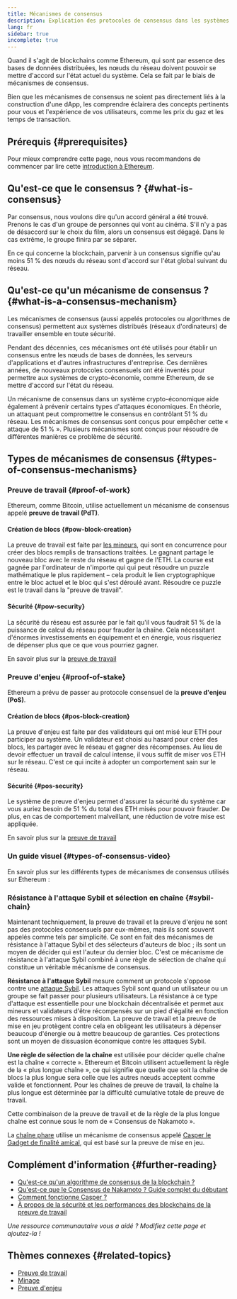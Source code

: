 ```yaml
---
title: Mécanismes de consensus
description: Explication des protocoles de consensus dans les systèmes distribués et du rôle qu'ils jouent dans Ethereum.
lang: fr
sidebar: true
incomplete: true
---
```


Quand il s'agit de blockchains comme Ethereum, qui sont par essence des bases de données distribuées, les nœuds du réseau doivent pouvoir se mettre d'accord sur l'état actuel du système. Cela se fait par le biais de mécanismes de consensus.

Bien que les mécanismes de consensus ne soient pas directement liés à la construction d'une dApp, les comprendre éclairera des concepts pertinents pour vous et l'expérience de vos utilisateurs, comme les prix du gaz et les temps de transaction.

## Prérequis {#prerequisites}

Pour mieux comprendre cette page, nous vous recommandons de commencer par lire cette [introduction à Ethereum](/developers/docs/intro-to-ethereum/).

## Qu'est-ce que le consensus ? {#what-is-consensus}

Par consensus, nous voulons dire qu'un accord général a été trouvé. Prenons le cas d'un groupe de personnes qui vont au cinéma. S'il n'y a pas de désaccord sur le choix du film, alors un consensus est dégagé. Dans le cas extrême, le groupe finira par se séparer.

En ce qui concerne la blockchain, parvenir à un consensus signifie qu'au moins 51 % des nœuds du réseau sont d'accord sur l'état global suivant du réseau.

## Qu'est-ce qu'un mécanisme de consensus ? {#what-is-a-consensus-mechanism}

Les mécanismes de consensus (aussi appelés protocoles ou algorithmes de consensus) permettent aux systèmes distribués (réseaux d'ordinateurs) de travailler ensemble en toute sécurité.

Pendant des décennies, ces mécanismes ont été utilisés pour établir un consensus entre les nœuds de bases de données, les serveurs d'applications et d'autres infrastructures d'entreprise. Ces dernières années, de nouveaux protocoles consensuels ont été inventés pour permettre aux systèmes de crypto-économie, comme Ethereum, de se mettre d'accord sur l'état du réseau.

Un mécanisme de consensus dans un système crypto-économique aide également à prévenir certains types d'attaques économiques. En théorie, un attaquant peut compromettre le consensus en contrôlant 51 % du réseau. Les mécanismes de consensus sont conçus pour empêcher cette « attaque de 51 % ». Plusieurs mécanismes sont conçus pour résoudre de différentes manières ce problème de sécurité.

<YouTube id="dylgwcPH4EA" />

## Types de mécanismes de consensus {#types-of-consensus-mechanisms}

### Preuve de travail {#proof-of-work}

Ethereum, comme Bitcoin, utilise actuellement un mécanisme de consensus appelé **preuve de travail (PdT)**.

#### Création de blocs {#pow-block-creation}

La preuve de travail est faite par [les mineurs](/developers/docs/consensus-mechanisms/pow/mining/), qui sont en concurrence pour créer des blocs remplis de transactions traitées. Le gagnant partage le nouveau bloc avec le reste du réseau et gagne de l'ETH. La course est gagnée par l'ordinateur de n'importe qui qui peut résoudre un puzzle mathématique le plus rapidement – cela produit le lien cryptographique entre le bloc actuel et le bloc qui s'est déroulé avant. Résoudre ce puzzle est le travail dans la "preuve de travail".

#### Sécurité {#pow-security}

La sécurité du réseau est assurée par le fait qu'il vous faudrait 51 % de la puissance de calcul du réseau pour frauder la chaîne. Cela nécessitant d'énormes investissements en équipement et en énergie, vous risqueriez de dépenser plus que ce que vous pourriez gagner.

En savoir plus sur la [preuve de travail](/developers/docs/consensus-mechanisms/pow/)

### Preuve d'enjeu {#proof-of-stake}

Ethereum a prévu de passer au protocole consensuel de la **preuve d'enjeu (PoS)**.

#### Création de blocs {#pos-block-creation}

La preuve d'enjeu est faite par des validateurs qui ont misé leur ETH pour participer au système. Un validateur est choisi au hasard pour créer des blocs, les partager avec le réseau et gagner des récompenses. Au lieu de devoir effectuer un travail de calcul intense, il vous suffit de miser vos ETH sur le réseau. C'est ce qui incite à adopter un comportement sain sur le réseau.

#### Sécurité {#pos-security}

Le système de preuve d'enjeu permet d'assurer la sécurité du système car vous auriez besoin de 51 % du total des ETH misés pour pouvoir frauder. De plus, en cas de comportement malveillant, une réduction de votre mise est appliquée.

En savoir plus sur la [preuve de travail](/developers/docs/consensus-mechanisms/pos/)

### Un guide visuel {#types-of-consensus-video}

En savoir plus sur les différents types de mécanismes de consensus utilisés sur Ethereum :

<YouTube id="ojxfbN78WFQ" />

### Résistance à l'attaque Sybil et sélection en chaîne {#sybil-chain}

Maintenant techniquement, la preuve de travail et la preuve d'enjeu ne sont pas des protocoles consensuels par eux-mêmes, mais ils sont souvent appelés comme tels par simplicité. Ce sont en fait des mécanismes de résistance à l'attaque Sybil et des sélecteurs d'auteurs de bloc ; ils sont un moyen de décider qui est l'auteur du dernier bloc. C'est ce mécanisme de résistance à l'attaque Sybil combiné à une règle de sélection de chaîne qui constitue un véritable mécanisme de consensus.

**Résistance à l'attaque Sybil** mesure comment un protocole s'oppose contre une [attaque Sybil](https://wikipedia.org/wiki/Sybil_attack). Les attaques Sybil sont quand un utilisateur ou un groupe se fait passer pour plusieurs utilisateurs. La résistance à ce type d'attaque est essentielle pour une blockchain décentralisée et permet aux mineurs et validateurs d'être récompensés sur un pied d'égalité en fonction des ressources mises à disposition. La preuve de travail et la preuve de mise en jeu protègent contre cela en obligeant les utilisateurs à dépenser beaucoup d'énergie ou à mettre beaucoup de garanties. Ces protections sont un moyen de dissuasion économique contre les attaques Sybil.

**Une règle de sélection de la chaîne** est utilisée pour décider quelle chaîne est la chaîne « correcte ». Ethereum et Bitcoin utilisent actuellement la règle de la « plus longue chaîne », ce qui signifie que quelle que soit la chaîne de blocs la plus longue sera celle que les autres nœuds acceptent comme valide et fonctionnent. Pour les chaînes de preuve de travail, la chaîne la plus longue est déterminée par la difficulté cumulative totale de preuve de travail.

Cette combinaison de la preuve de travail et de la règle de la plus longue chaîne est connue sous le nom de « Consensus de Nakamoto ».

La [chaîne phare](/upgrades/beacon-chain/) utilise un mécanisme de consensus appelé [Casper le Gadget de finalité amical](https://arxiv.org/abs/1710.09437), qui est basé sur la preuve de mise en jeu.

## Complément d'information {#further-reading}

- [Qu'est-ce qu'un algorithme de consensus de la blockchain ?](https://academy.binance.com/en/articles/what-is-a-blockchain-consensus-algorithm)
- [Qu'est-ce que le Consensus de Nakamoto ? Guide complet du débutant](https://blockonomi.com/nakamoto-consensus/)
- [Comment fonctionne Casper ?](https://medium.com/unitychain/intro-to-casper-ffg-9ed944d98b2d)
- [À propos de la sécurité et les performances des blockchains de la preuve de travail](https://eprint.iacr.org/2016/555.pdf)

_Une ressource communautaire vous a aidé ? Modifiez cette page et ajoutez-la !_

## Thèmes connexes {#related-topics}

- [Preuve de travail](/developers/docs/consensus-mechanisms/pow/)
- [Minage](/developers/docs/consensus-mechanisms/pow/mining/)
- [Preuve d'enjeu](/developers/docs/consensus-mechanisms/pos/)
